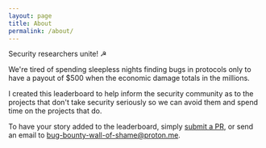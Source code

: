 ```yaml
---
layout: page
title: About
permalink: /about/
---
```


Security researchers unite! ☭

We're tired of spending sleepless nights finding bugs in protocols only to have a payout of $500 when the economic damage totals in the millions.

I created this leaderboard to help inform the security community as to the projects that don't take security seriously so we can avoid them and spend time on the projects that do.

To have your story added to the leaderboard, simply [submit a PR](https://github.com/bug-bounty-wall-of-shame/bug-bounty-wall-of-shame.github.io/pulls), or send an email to bug-bounty-wall-of-shame@proton.me.